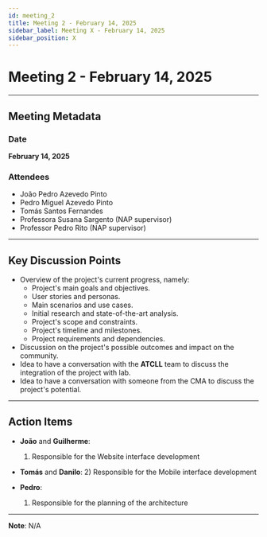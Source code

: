 ```yaml
---
id: meeting_2
title: Meeting 2 - February 14, 2025
sidebar_label: Meeting X - February 14, 2025
sidebar_position: X
---
```


# Meeting 2 - February 14, 2025

---

## Meeting Metadata

### Date

**February 14, 2025**

### Attendees

- João Pedro Azevedo Pinto
- Pedro Miguel Azevedo Pinto
- Tomás Santos Fernandes
- Professora Susana Sargento (NAP supervisor)
- Professor Pedro Rito (NAP supervisor)

---

## Key Discussion Points

- Overview of the project's current progress, namely:
    - Project's main goals and objectives.
    - User stories and personas.
    - Main scenarios and use cases.
    - Initial research and state-of-the-art analysis.
    - Project's scope and constraints.
    - Project's timeline and milestones.
    - Project requirements and dependencies.
- Discussion on the project's possible outcomes and impact on the community.
- Idea to have a conversation with the **ATCLL** team to discuss the integration of the project with lab.
- Idea to have a conversation with someone from the CMA to discuss the project's potential.

---

## Action Items

- **João** and **Guilherme**:
  1) Responsible for the Website interface development

- **Tomás** and **Danilo**:
  2) Responsible for the Mobile interface development

- **Pedro**:
  1) Responsible for the planning of the architecture
  
---

**Note**: N/A
